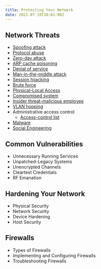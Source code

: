 ```yaml
---
title: Protecting Your Network
date: 2021-07-18T10:01:00Z
---
```


## Network Threats

* [Spoofing attack](20210717110410-spoofing-attack.md)
* [Protocol abuse](20210718101635-protocol-abuse.md)
* [Zero-day attack](20210718102633-zero-day-attack.md)
* [ARP cache poisoning](20210718103443-arp-cache-poisoning.md)
* [Denial of service](20210718123913-denial-of-service.md) 
* [Man-in-the-middle attack](20210717111433-man-in-the-middle-attack.md)
* [Session hijacking](20210718125037-session-hijacking.md)
* [Brute force](20210718125115-brute-force.md)
* [Physical-Local Access](20210722085102-physical-local-access.md)
* [Compromised system](20210722085215-compromised-system.md)
* [Insider threat-malicious employee](20210722085339-insider-threat-malicious-employee.md)
* [VLAN hopping](20210722090424-vlan-hopping.md)
* Administrative access control
	* [Access-control list](20210628143348-access-control-list.md)
* [Malware](20210722090718-malware.md)
* [Social Engineering](20210722092208-social-engineering.md)

## Common Vulnerabilities

* Unnecessary Running Services
* Unpatched-Legacy Systems
* Unencrypted Channels
* Cleartext Credentials
* RF Emanation

## Hardening Your Network

* Physical Security
* Network Security
* Device Hardening
* Host Security

## Firewalls

* Types of Firewalls
* Implementing and Configuring Firewalls
* Troubleshooting Firewalls
